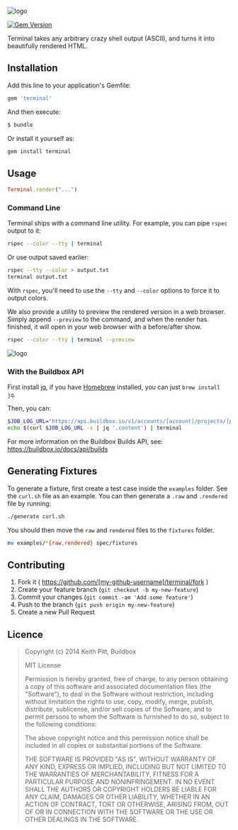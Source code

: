 ![logo](http://buildboxhq.github.io/terminal/images/logo.png)

[![Gem Version](https://badge.fury.io/rb/terminal.png)](https://rubygems.org/gems/terminal)

Terminal takes any arbitrary crazy shell output (ASCII), and turns it into beautifully rendered HTML.

## Installation

Add this line to your application's Gemfile:

```ruby
gem 'terminal'
```

And then execute:

```bash
$ bundle
```

Or install it yourself as:

```bash
gem install terminal
```

## Usage

```ruby
Terminal.render("...")
```

### Command Line

Terminal ships with a command line utility. For example, you can pipe `rspec` output to it:

```bash
rspec --color --tty | terminal
```

Or use output saved earlier:

```bash
rspec --tty --color > output.txt
terminal output.txt
```

With `rspec`, you'll need to use the `--tty` and `--color` options to force it to output colors.

We also provide a utility to preview the rendered version in a web browser. Simply append `--preview` to the command,
and when the render has finished, it will open in your web browser with a before/after show.

```bash
rspec --color --tty | terminal --preview
```

![logo](http://buildboxhq.github.io/terminal/images/preview.png)

### With the Buildbox API

First install [jq](http://stedolan.github.io/jq/), if you have [Homebrew](http://brew.sh/) installed, you can just `brew install jq`.

Then, you can:

```bash
$JOB_LOG_URL="https://api.buildbox.io/v1/accounts/[account]/projects/[project]/builds/[build]/jobs/[job]/log?api_key=[api-key]"
echo $(curl $JOB_LOG_URL -s | jq '.content') | terminal
```

For more information on the Buildbox Builds API, see: https://buildbox.io/docs/api/builds

## Generating Fixtures

To generate a fixture, first create a test case inside the `examples` folder. See the `curl.sh`
file as an example. You can then generate a `.raw` and `.rendered` file by running:

```bash
./generate curl.sh
```

You should then move the `raw` and `rendered` files to the `fixtures` folder.

```bash
mv examples/*{raw,rendered} spec/fixtures
```

## Contributing

1. Fork it ( https://github.com/[my-github-username]/terminal/fork )
2. Create your feature branch (`git checkout -b my-new-feature`)
3. Commit your changes (`git commit -am 'Add some feature'`)
4. Push to the branch (`git push origin my-new-feature`)
5. Create a new Pull Request

## Licence

> Copyright (c) 2014 Keith Pitt, Buildbox
>
> MIT License
>
> Permission is hereby granted, free of charge, to any person obtaining
> a copy of this software and associated documentation files (the
> "Software"), to deal in the Software without restriction, including
> without limitation the rights to use, copy, modify, merge, publish,
> distribute, sublicense, and/or sell copies of the Software, and to
> permit persons to whom the Software is furnished to do so, subject to
> the following conditions:
>
> The above copyright notice and this permission notice shall be
> included in all copies or substantial portions of the Software.
>
> THE SOFTWARE IS PROVIDED "AS IS", WITHOUT WARRANTY OF ANY KIND,
> EXPRESS OR IMPLIED, INCLUDING BUT NOT LIMITED TO THE WARRANTIES OF
> MERCHANTABILITY, FITNESS FOR A PARTICULAR PURPOSE AND
> NONINFRINGEMENT. IN NO EVENT SHALL THE AUTHORS OR COPYRIGHT HOLDERS BE
> LIABLE FOR ANY CLAIM, DAMAGES OR OTHER LIABILITY, WHETHER IN AN ACTION
> OF CONTRACT, TORT OR OTHERWISE, ARISING FROM, OUT OF OR IN CONNECTION
> WITH THE SOFTWARE OR THE USE OR OTHER DEALINGS IN THE SOFTWARE.
